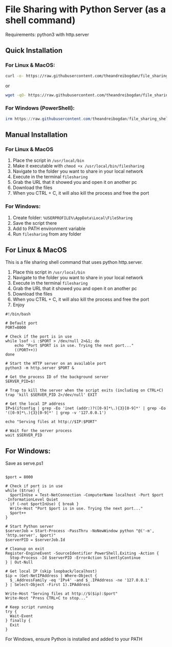 # File Sharing with Python Server (as a shell command)
Requirements: python3 with http.server

## Quick Installation

### For Linux & MacOS:
```bash
curl -o- https://raw.githubusercontent.com/theandreibogdan/file_sharing_shell_command/main/install.sh | bash
```
or
```bash
wget -qO- https://raw.githubusercontent.com/theandreibogdan/file_sharing_shell_command/main/install.sh | bash
```

### For Windows (PowerShell):
```powershell
irm https://raw.githubusercontent.com/theandreibogdan/file_sharing_shell_command/main/install.ps1 | iex
```

## Manual Installation

### For Linux & MacOS
1. Place the script in `/usr/local/bin`
2. Make it executable with `chmod +x /usr/local/bin/filesharing`
3. Navigate to the folder you want to share in your local network
4. Execute in the terminal `filesharing`
5. Grab the URL that it showed you and open it on another pc
6. Download the files
7. When you CTRL + C, it will also kill the process and free the port

### For Windows:
1. Create folder: `%USERPROFILE%\AppData\Local\FileSharing`
2. Save the script there
3. Add to PATH environment variable
4. Run `filesharing` from any folder

## For Linux & MacOS
This is a file sharing shell command that uses python http.server.

1. Place this script in `/usr/local/bin`
2. Navigate to the folder you want to share in your local network
3. Execute in the terminal `filesharing`
4. Grab the URL that it showed you and open it on another pc
5. Download the files
6. When you CTRL + C, it will also kill the process and free the port
7. Enjoy

```
#!/bin/bash

# Default port
PORT=8000

# Check if the port is in use
while lsof -i :$PORT > /dev/null 2>&1; do
    echo "Port $PORT is in use. Trying the next port..."
    ((PORT++))
done

# Start the HTTP server on an available port
python3 -m http.server $PORT &

# Get the process ID of the background server
SERVER_PID=$!

# Trap to kill the server when the script exits (including on CTRL+C)
trap 'kill $SERVER_PID 2>/dev/null' EXIT

# Get the local IP address
IP=$(ifconfig | grep -Eo 'inet (addr:)?([0-9]*\.){3}[0-9]*' | grep -Eo '([0-9]*\.){3}[0-9]*' | grep -v '127.0.0.1')

echo "Serving files at http://$IP:$PORT"

# Wait for the server process
wait $SERVER_PID
```

## For Windows:
Save as serve.ps1
```

$port = 8000

# Check if port is in use
while ($true) {
  $portInUse = Test-NetConnection -ComputerName localhost -Port $port -InformationLevel Quiet
  if (-not $portInUse) { break }
  Write-Host "Port $port is in use. Trying the next port..."
  $port++
}

# Start Python server
$serverJob = Start-Process -PassThru -NoNewWindow python "@('-m', 'http.server', $port)"
$serverPID = $serverJob.Id

# Cleanup on exit
Register-EngineEvent -SourceIdentifier PowerShell.Exiting -Action {
  Stop-Process -Id $serverPID -ErrorAction SilentlyContinue
} | Out-Null

# Get local IP (skip loopback/localhost)
$ip = (Get-NetIPAddress | Where-Object {
  $_.AddressFamily -eq 'IPv4' -and $_.IPAddress -ne '127.0.0.1'
} | Select-Object -First 1).IPAddress

Write-Host "Serving files at http://$($ip):$port"
Write-Host "Press CTRL+C to stop..."

# Keep script running
try {
  Wait-Event
} finally {
  Exit
}
```

For Windows, ensure Python is installed and added to your PATH
